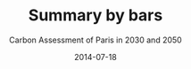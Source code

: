 ---
title: Summary by bars
subtitle: Carbon Assessment of Paris in 2030 and 2050
layout: default
modal-id: 1
date: 2014-07-18
img: barres.png
thumbnail: barres-thumbnail.png
alt: Summary by bars
project-date: April 2014
client: Elioth
category: Courbe
description: Detailed item breakdown of city of Paris' carbon assessment in 2030 and 2050 without personal travel by plane. Grey is 2004 carbon assessment.
---
